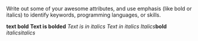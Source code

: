 Write out some of your awesome attributes, and use emphasis (like bold or italics) to identify keywords, programming languages, or skills. 

**text bold**
__Text is bolded__
_Text is in italics_
*Text in italics*
*Italics*__bold__ _italics_*italics*
